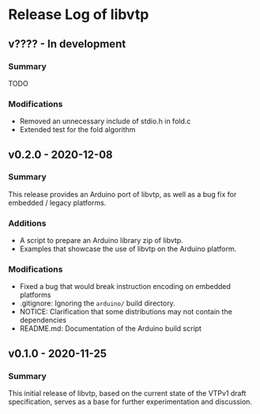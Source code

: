 # Release Log of libvtp


## v???? - In development
### Summary
TODO

### Modifications
- Removed an unnecessary include of stdio.h in fold.c
- Extended test for the fold algorithm

## v0.2.0 - 2020-12-08
### Summary
This release provides an Arduino port of libvtp, as well as a bug fix for
embedded / legacy platforms.

### Additions
- A script to prepare an Arduino library zip of libvtp.
- Examples that showcase the use of libvtp on the Arduino platform.

### Modifications
- Fixed a bug that would break instruction encoding on embedded platforms
- .gitignore: Ignoring the `arduino/` build directory.
- NOTICE: Clarification that some distributions may not contain the dependencies
- README.md: Documentation of the Arduino build script

## v0.1.0 - 2020-11-25
### Summary
This initial release of libvtp, based on the current state of the VTPv1 draft 
specification, serves as a base for further experimentation and discussion.